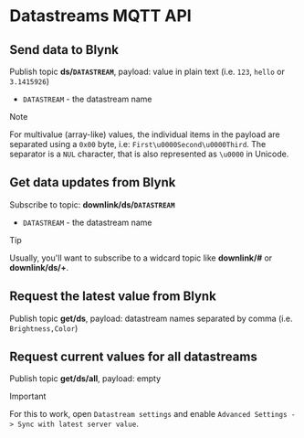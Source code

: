 # Datastreams MQTT API

## Send data to Blynk

Publish topic **ds/`DATASTREAM`**, payload: value in plain text (i.e. `123`, `hello` or `3.1415926`)

- `DATASTREAM` - the datastream name

> [!NOTE]
> For multivalue (array-like) values, the individual items in the payload are separated using a `0x00` byte, i.e: `First\u0000Second\u0000Third`.
> The separator is a `NUL` character, that is also represented as `\u0000` in Unicode.

## Get data updates from Blynk

Subscribe to topic: **downlink/ds/`DATASTREAM`**

- `DATASTREAM` - the datastream name

> [!TIP]
> Usually, you'll want to subscribe to a widcard topic like **downlink/#** or **downlink/ds/+**.

## Request the latest value from Blynk

Publish topic **get/ds**, payload: datastream names separated by comma (i.e. `Brightness,Color`)

## Request current values for all datastreams

Publish topic **get/ds/all**, payload: empty

> [!IMPORTANT]
> For this to work, open `Datastream settings` and enable `Advanced Settings -> Sync with latest server value`.
